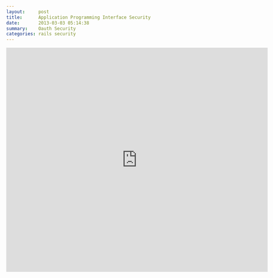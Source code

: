 ```yaml
---
layout:     post
title:      Application Programming Interface Security
date:       2013-03-03 05:14:38
summary:    Oauth Security
categories: rails security
---
```


<iframe src="https://onedrive.live.com/embed?cid=4883444B527AB856&resid=4883444B527AB856%21144&authkey=AHfcaDH7lrYXHao&em=2" width="700" height="600" frameborder="0" scrolling="no"></iframe>